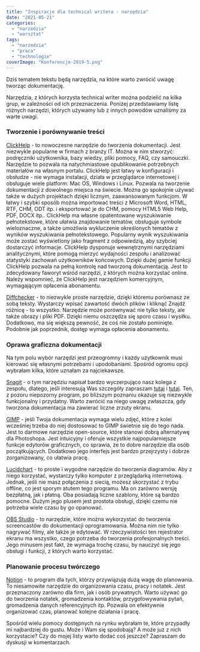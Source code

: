 ```yaml
---
title: "Inspiracje dla technical writera - narzędzia"
date: "2021-05-21"
categories:
  - "narzedzia"
  - "warsztat"
tags:
  - "narzedzia"
  - "praca"
  - "technologie"
coverImage: "Konferencje-2019-5.png"
---
```


Dziś tematem tekstu będą narzędzia, na które warto zwrócić uwagę tworząc dokumentację.

Narzędzia, z których korzysta technical writer można podzielić na kilka grup, w zależności od ich przeznaczenia. Poniżej przedstawiamy listę różnych narzędzi, których używamy lub z innych powodów uznaliśmy za warte uwagi.

### Tworzenie i porównywanie treści

[ClickHelp](https://clickhelp.com/) - to nowoczesne narzędzie do tworzenia dokumentacji. Jest niezwykle popularne w firmach z branży IT. Można w nim stworzyć: podręczniki użytkownika, bazy wiedzy, pliki pomocy, FAQ, czy samouczki. Narzędzie to pozwala na natychmiastowe opublikowanie potrzebnych materiałów na własnym portalu. ClickHelp jest łatwy w konfiguracji i obsłudze - nie wymaga instalacji, działa w przeglądarce internetowej i obsługuje wiele platform: Mac OS, Windows i Linux. Pozwala na tworzenie dokumentacji z dowolnego miejsca na świecie. Można go spokojnie używać także w dużych projektach dzięki licznym, zaawansowanym funkcjom. W łatwy i szybki sposób można importować treści z Microsoft Word, HTML, RTF, CHM, ODT itp. i eksportować je do CHM, pomocy HTML5 Web Help, PDF, DOCX itp.. ClickHelp ma własne opatentowane wyszukiwanie pełnotekstowe, które ułatwia znajdowanie tematów, obsługuje symbole wieloznaczne, a także umożliwia wykluczenie określonych tematów z wyników wyszukiwania pełnotekstowego. Popularny wynik wyszukiwania może zostać wyświetlony jako fragment z odpowiedzią, aby szybciej dostarczyć informacje. ClickHelp dysponuje wewnętrznymi narzędziami analitycznymi, które pomogą mierzyć wydajności zespołu i analizować statystyki zachowań użytkowników końcowych. Dzięki dużej gamie funkcji ClickHelp pozwala na pełną kontrolę nad tworzoną dokumentacją. Jest to zdecydowany faworyt wśród narzędzi, z których można korzystać online. Należy wspomnieć, że ClickHelp jest narzędziem komercyjnym, wymagającym opłacenia abonamentu.

[Diffchecker](https://www.diffchecker.com/) - to niezwykle proste narzędzie, dzięki któremu porównasz ze sobą teksty. Wystarczy wpisać zawartość dwóch plików i kliknąć Znajdź różnicę - to wszystko. Narzędzie może porównywać nie tylko teksty, ale także obrazy i pliki PDF. Dzięki niemu oszczędza się sporo czasu i wysiłku. Dodatkowo, ma się większą pewność, że coś nie zostało pominięte. Podobnie jak poprzednik, dostęp wymaga opłacenia abonamentu.

### Oprawa graficzna dokumentacji

Na tym polu wybór narzędzi jest przeogromny i każdy użytkownik musi kierować się własnymi potrzebami i upodobaniami. Spośród ogromu opcji wybrałam kilka, które uznałam za najciekawsze.

[Snagit](https://www.techsmith.com/screen-capture.html) - o tym narzędziu napisał bardzo wyczerpująco nasz kolega z zespołu, dlatego, jeśli interesują Was szczegóły zapraszam [tutaj](http://techwriter.pl/snagit-znacznie-wiecej-niz-zrzuty-ekranu/) i [tutaj](http://techwriter.pl/snagit-2021-pierwsze-wrazenia/). Ten, z pozoru niepozorny program, po bliższym poznaniu okazuje się niezwykle funkcjonalny i przydatny. Warto zwrócić na niego uwagę zwłaszcza, gdy tworzona dokumentacja ma zawierać liczne zrzuty ekranu.

[GIMP](https://www.gimp.org/) - jeśli Twoja dokumentacja wymaga wielu zdjęć, które z kolei wcześniej trzeba do niej dostosować to GIMP świetnie się do tego nada. Jest to darmowe narzędzie open-source, które stanowi dobrą alternatywę dla Photoshopa. Jest intuicyjny i oferuje wszystkie najpopularniejsze funkcje edytorów graficznych, co sprawia, że to dobre narzędzie dla osób początkujących. Dodatkowo jego interfejs jest bardzo przejrzysty i dobrze zorganizowany, co ułatwia pracę.

[Lucidchart](https://www.lucidchart.com/pages/) - to proste i wygodne narzędzie do tworzenia diagramów. Aby z niego korzystać, wystarczy tylko komputer z przeglądarką internetową. Jednak, jeśli nie masz połączenia z siecią, możesz skorzystać z trybu offline, co jest sporym atutem tego programu. Ma on zarówno wersję bezpłatną, jak i płatną. Oba posiadają liczne szablony, które są bardzo pomocne. Dużym jego plusem jest prostota obsługi, dzięki czemu nie potrzeba wiele czasu by go opanować.

[OBS Studio](https://obsproject.com/) - to narzędzie, które można wykorzystać do tworzenia screencastów do dokumentacji oprogramowania. Można nim nie tylko nagrywać filmy, ale także je edytować. W rzeczywistości ten rejestrator ekranu ma wszystko, czego potrzeba do tworzenia profesjonalnych treści. Jego minusem jest fakt, że wymaga trochę czasu, by nauczyć się jego obsługi i funkcji, z których warto korzystać.

### Planowanie procesu twórczego

[Notion](https://www.notion.so/) - to program dla tych, którzy przywiązują dużą wagę do planowania. To niesamowite narzędzie do organizowania czasu, pracy i notatek. Jest przeznaczony zarówno dla firm, jak i osób prywatnych. Warto używać go do tworzenia notatek, gromadzenia kontaktów, przygotowywania pytań, gromadzenia danych referencyjnych itp. Pozwala on efektywnie organizować czas, planować kolejne działania i pracę.

Spośród wielu pomocy dostępnych na rynku wybrałam te, które przypadły mi najbardziej do gustu. Może i Wam się spodobają? A może już z nich korzystacie? Czy do mojej listy warto dodać coś jeszcze? Zapraszam do dyskusji w komentarzach.
